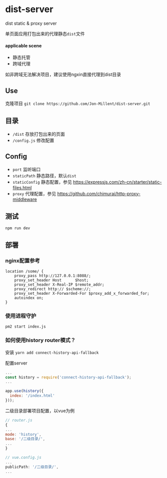# dist-server
dist static &amp; proxy server

单页面应用打包出来的代理静态`dist`文件

#### applicable scene
* 静态托管
* 跨域代理

如非跨域无法解决项目，建议使用ngxin直接代理到dist目录

## Use

克隆项目 `git clone https://github.com/Jon-Millent/dist-server.git`

## 目录

* `/dist` 存放打包出来的页面
* `/config.js` 修改配置

## Config

* `port` 监听端口
* `staticPath` 静态路径，默认`dist`
* `staticConfig` 静态配置，参见 https://expressjs.com/zh-cn/starter/static-files.html
* `proxy` 代理配置，参见 https://github.com/chimurai/http-proxy-middleware

## 测试
`npm run dev`

## 部署

### nginx配置参考

```text
location /some/ {
    proxy_pass http://127.0.0.1:8088/;
    proxy_set_header Host      $host;
    proxy_set_header X-Real-IP $remote_addr;
    proxy_redirect http:// $scheme://;
    proxy_set_header X-Forwarded-For $proxy_add_x_forwarded_for;
    autoindex on;
}
```  
### 使用进程守护  
`pm2 start index.js`  

### 如何使用history router模式？

安装
`yarn add connect-history-api-fallback`

配置server
```js
...
const history = require('connect-history-api-fallback');
...

app.use(history({
  index: '/index.html'
}));
```

二级目录部署项目配置，以vue为例  

```js
// router.js
{
...
mode: 'history',
base: '/二级目录/',
...
}
```

```js
// vue.config.js
...
publicPath: '/二级目录/',
...
```
